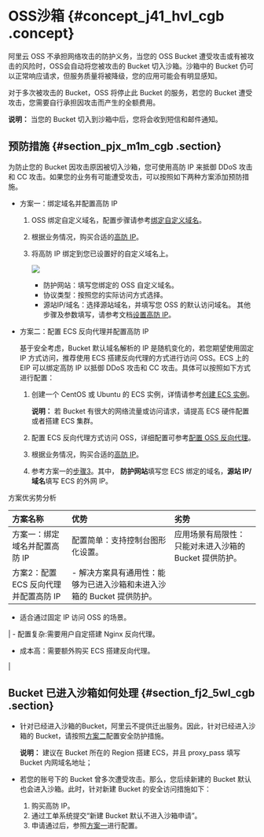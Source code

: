 # OSS沙箱 {#concept_j41_hvl_cgb .concept}

阿里云 OSS 不承担网络攻击的防护义务，当您的 OSS Bucket 遭受攻击或有被攻击的风险时，OSS会自动将您被攻击的 Bucket 切入沙箱。沙箱中的 Bucket 仍可以正常响应请求，但服务质量将被降级，您的应用可能会有明显感知。

对于多次被攻击的 Bucket，OSS 将停止此 Bucket 的服务，若您的 Bucket 遭受攻击，您需要自行承担因攻击而产生的全额费用。

**说明：** 当您的 Bucket 切入到沙箱中后，您将会收到短信和邮件通知。

## 预防措施 {#section_pjx_m1m_cgb .section}

为防止您的 Bucket 因攻击原因被切入沙箱，您可使用高防 IP 来抵御 DDoS 攻击和 CC 攻击。如果您的业务有可能遭受攻击，可以按照如下两种方案添加预防措施。

-   方案一：绑定域名并配置高防 IP
    1.  OSS 绑定自定义域名，配置步骤请参考[绑定自定义域名](../../../../../cn.zh-CN/控制台用户指南/管理存储空间/管理域名/绑定自定义域名.md#)。
    2.  根据业务情况，购买合适的[高防 IP](https://common-buy.aliyun.com/?spm=5176.10695662.958511.2.5f267a64VdiI7O&commodityCode=ddosBag#/buy)。
    3.  将高防 IP 绑定到您已设置好的自定义域名上。

        ![](http://static-aliyun-doc.oss-cn-hangzhou.aliyuncs.com/assets/img/79825/154986360334179_zh-CN.png)

        -   防护网站：填写您绑定的 OSS 自定义域名。
        -   协议类型：按照您的实际访问方式选择。
        -   源站IP/域名：选择源站域名，并填写您 OSS 的默认访问域名。
        其他步骤及参数填写，请参考文档[设置高防 IP](https://help.aliyun.com/document_detail/63559.html)。

-   方案二：配置 ECS 反向代理并配置高防 IP

    基于安全考虑，Bucket 默认域名解析的 IP 是随机变化的，若您期望使用固定 IP 方式访问，推荐使用 ECS 搭建反向代理的方式进行访问 OSS。ECS 上的 EIP 可以绑定高防 IP 以抵御 DDoS 攻击和 CC 攻击。具体可以按照如下方式进行配置：

    1.  创建一个 CentOS 或 Ubuntu 的 ECS 实例，详情请参考[创建 ECS 实例](../../../../../cn.zh-CN/用户指南/实例/创建实例/使用向导创建实例.md#)。

        **说明：** 若 Bucket 有很大的网络流量或访问请求，请提高 ECS 硬件配置或者搭建 ECS 集群。

    2.  配置 ECS 反向代理方式访问 OSS，详细配置可参考[配置 OSS 反向代理](../../../../../cn.zh-CN/最佳实践/使用ECS实例反向代理OSS/基于CentOS的ECS实例实现OSS反向代理.md#)。
    3.  根据业务情况，购买合适的[高防 IP](https://common-buy.aliyun.com/?spm=5176.10695662.958511.2.5f267a64VdiI7O&commodityCode=ddosBag#/buy)。
    4.  参考方案一的[步骤3](#)。其中， **防护网站**填写您 ECS 绑定的域名，**源站 IP/域名**填写 ECS 的外网 IP。

方案优劣势分析

|方案名称|优势|劣势|
|:---|:-|:-|
|方案一：绑定域名并配置高防 IP|配置简单：支持控制台图形化设置。|应用场景有局限性：只能对未进入沙箱的 Bucket 提供防护。|
|方案2：配置 ECS 反向代理并配置高防 IP| -   解决方案具有通用性：能够为已进入沙箱和未进入沙箱的 Bucket 提供防护。
-   适合通过固定 IP 访问 OSS 的场景。

 | -   配置复杂:需要用户自定搭建 Nginx 反向代理。
-   成本高：需要额外购买 ECS 搭建反向代理。

 |

## Bucket 已进入沙箱如何处理 {#section_fj2_5wl_cgb .section}

-   针对已经进入沙箱的Bucket，阿里云不提供迁出服务。因此，针对已经进入沙箱的 Bucket，请按照[方案二](#)配置安全防护措施。

    **说明：** 建议在 Bucket 所在的 Region 搭建 ECS，并且 proxy\_pass 填写 Bucket 内网域名地址；

-   若您的账号下的 Bucket 曾多次遭受攻击。那么，您后续新建的 Bucket 默认也会进入沙箱。此时，针对新建 Bucket 的安全访问措施如下：
    1.  购买高防 IP。
    2.  通过工单系统提交“新建 Bucket 默认不进入沙箱申请”。
    3.  申请通过后，参照[方案一](#)进行配置。

